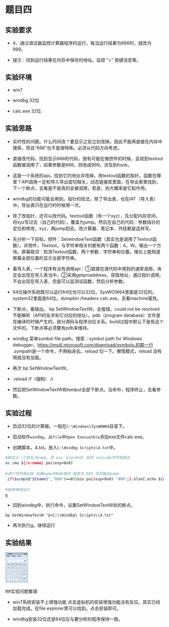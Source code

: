 # 题目四

## 实验要求

* 4、通过调试器监控计算器程序的运行，每当运行结果为666时，就改为999。

* 提示：找到运行结果在内存中保存的地址。监控 “=” 按键消息等。

## 实验环境

* win7

* windbg 32位

* calc.exe 32位

## 实验思路

* 实时性的问题。什么时间改？要显示之前立刻改掉。因此不能再直接在内存中搜索，而且“666”也不是很特殊。必须从代码方向考虑。

* 直接改代码。找到显示666的代码，很有可能在做控件的时候，监视到textout函数被调用了，如果参数是666，则改成999。涉及到hook。

* 这是一个系统的api，找到它的地址并改掉。改textout函数的指针。函数在哪里？API调用一定和导入导出密切相关。动态链接库里面，在导出表里找到，下一个断点，去看是不是真的会被调用，若是，则大概率是它起作用。

* windbg的功能可能会用到。指针的找法，除了导出表，也在IAT（导入表）中。导出表只在运行的时候用一次。

* 除了改指针，还可以改代码。textout函数（有一个xyz），先分配内存空间，将xyz写过去（自己的代码），覆盖为jump。然后在自己的代码：参数指针的定位和修改，xyz，再jump回去。改计算器、笔记本、外挂都是这样写。

* 先分析一下目标。控件：SetwindowText函数（其实也是调用了Textout函数）。非控件，Textout。与字符串相关的都有两个函数：A，W。输出一个方块。屏幕取词：检测Textout函数，两个参数：字符串和位置。理论上能知道屏幕全部位置的显示全部字符串。

* 看导入表，一个程序有没有调用api：①直接在源代码中用到的通常调用，肯定会出现在导入表当中。②采用getproaddress，获取地址，通过指针调用。不会出现在导入表，但是可以监测该函数，然后分析参数。

* 64位操作系统既可以运行64位也可以32位。SysWOW64里面是32位的。system32里面是64位。dumpbin /headers calc.exe。去看machine属性。

* 下断点，看输出。 bp SetWindowTextW。会报错。could not be resolved不能解析（API的名字和它对应的地址）。pdb（program database）文件是在编译的时候产生的。部分源码与程序对应关系。build过程中默认下是有这个文件的。下断点等必须要有pdb来维持。

* windbg 菜单sumbol file path。搜索：symbol path for Windows debugger。https://msdl.microsoft.com/download/symbols.的那一行  .sympath是一个命令，不用粘进去。reload 勾一下。懒惰模式，reload 没有用就没有加载。

* 再次 bp SetWindowTextW。

* .reload /f（强制） /i

* 然后把SetWindowTextW和textput全部下断点。当命中，程序终止，去看参数。

## 实验过程

* 启动32位的计算器。一般在```C:\Windows\SysWOW64```目录下。

* 启动软件```windbg```，从```file```中```Open Execuatble```添加exe文件calc.exe。

* 创建脚本。4.txt。放入```C:\Windbg Scripts\4.txt```中。
```bash
#新定义一个别名为name。将 poi（esp+0x8）处的 unicode字符串取出
as /mu ${/v:name} poi(esp+0x8)  

#进行字符串比较 如果name和666相同 就改为 999 否则输出name
.if($scmp(@"${name}","666")==0){ezu poi(esp+0x8) "999";}.else{.echo ${name};}

#程序继续运行
g
```

* 回到windbg中，执行命令，设置SetWindowTextW处的断点。
```
bp SetWindowTextW "$<C:\\Windbg\ Scripts\\4.txt"
```

* 再次执行g。继续运行

## 实验结果

![](录屏.gif)

##实验问题集锦

* win7系统安装不上增强功能
点击虚拟机的安装增强功能没有反应。其实已经加载完成。在file explorer里可以找到。点击安装即可。

* windbg安装32位还是64位应与要分析的程序保持一致。
















